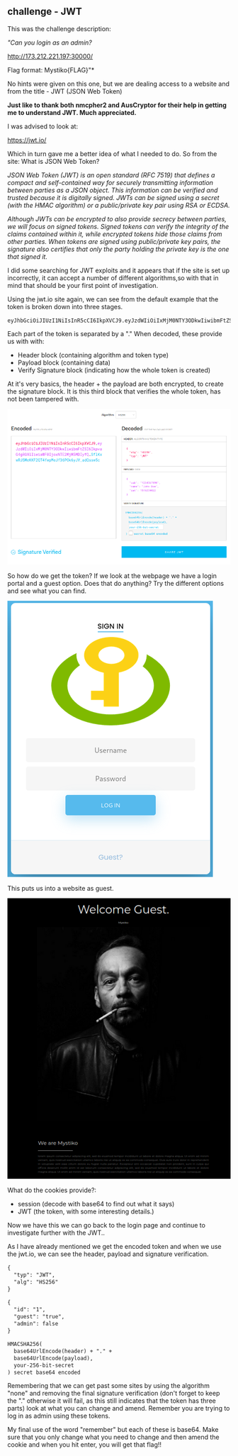 ## challenge - JWT

This was the challenge description:

*"Can you login as an admin?*

http://173.212.221.197:30000/

Flag format: Mystiko{FLAG}"*

No hints were given on this one, but we are dealing access to a website and from the title - JWT (JSON Web Token)

**Just like to thank both nmcpher2 and AusCryptor for their help in getting me to understand JWT. Much appreciated.**

I was advised to look at:

https://jwt.io/

Which in turn gave me a better idea of what I needed to do. So from the site: What is JSON Web Token? 

*JSON Web Token (JWT) is an open standard (RFC 7519) that defines a compact and self-contained way for securely transmitting information between parties as a JSON object. This information can be verified and trusted because it is digitally signed. JWTs can be signed using a secret (with the HMAC algorithm) or a public/private key pair using RSA or ECDSA.*

*Although JWTs can be encrypted to also provide secrecy between parties, we will focus on signed tokens. Signed tokens can verify the integrity of the claims contained within it, while encrypted tokens hide those claims from other parties. When tokens are signed using public/private key pairs, the signature also certifies that only the party holding the private key is the one that signed it.*

I did some searching for JWT exploits and it appears that if the site is set up incorrectly, it can accept a number of different algorithms,so with that in mind that should be your first point of investigation.

Using the jwt.io site again, we can see from the default example that the token is broken down into three stages. 
```
eyJhbGciOiJIUzI1NiIsInR5cCI6IkpXVCJ9.eyJzdWIiOiIxMjM0NTY3ODkwIiwibmFtZSI6IkpvaG4gRG9lIiwiaWF0IjoxNTE2MjM5MDIyfQ.SflKxwRJSMeKKF2QT4fwpMeJf36POk6yJV_adQssw5c
```
 Each part of the token is separated by a "." When decoded, these provide us with with:
 - Header block (containing algorithm and token type)
 - Payload block (containing data)
 - Verify Signature block (indicating how the whole token is created)

At it's very basics, the header + the payload are both encrypted, to create the signature block. It is this third block that verifies the whole token, has not been tampered with.

![](./images/image028a.png)

So how do we get the token? If we look at the webpage we have a login portal and a guest option. Does that do anything? Try the different options and see what you can find.

![](./images/image028b.png)

This puts us into a website as guest.

![](./images/image028c.png)

What do the cookies provide?:
- session (decode with base64 to find out what it says)
- JWT (the token, with some interesting details.)

Now we have this we can go back to the login page and continue to investigate further with the JWT..

As I have already mentioned we get the encoded token and when we use the jwt.io, we can see the header, payload and signature verification.
```
{
  "typ": "JWT",
  "alg": "HS256"
}
```

```
{
  "id": "1",
  "guest": "true",
  "admin": false
}
```

```
HMACSHA256(
  base64UrlEncode(header) + "." +
  base64UrlEncode(payload),
  your-256-bit-secret
) secret base64 encoded
```
Remembering that we can get past some sites by using the algorithm "none" and removing the final signature verification (don't forget to keep the "." otherwise it will fail, as this still indicates that the token has three parts) look at what you can change and amend.
Remember you are trying to log in as admin using these tokens.

My final use of the word "remember" but each of these is base64. Make sure that you only change what you need to change and then amend the cookie and when you hit enter, you will get that flag!! 
